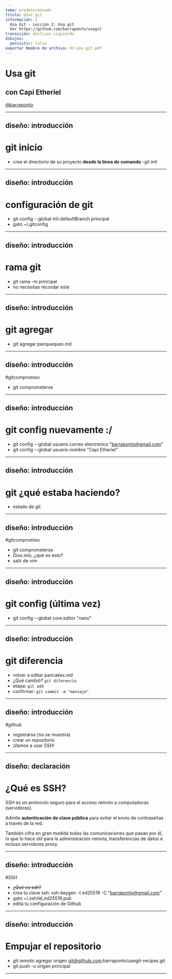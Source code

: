 ```yaml
---
tema: predeterminado
título: Usar git
información: |
  Usa Git - Lección 2: Usa git
  Ver https://github.com/barraponto/usegit
transición: deslizar-izquierda
dibujos:
  persistir: falso
exportar Nombre de archivo: 02-use-git.pdf
---
```


# Usa git

## con Capi Etheriel

[@barraponto](https://github.com/barraponto)

---
diseño: introducción
---

# git inicio

- cree el directorio de su proyecto **desde la línea de comando**
-git init

---
diseño: introducción
---

# configuración de git

- git config --global init.defaultBranch principal
- gato ~/.gitconfig

---
diseño: introducción
---

# rama git

- git rama -m principal
- no necesitas recordar este

---
diseño: introducción
---

# git agregar

- git agregar panqueques.md

---
diseño: introducción
---

#gitcompromiso

- git comprometerse

---
diseño: introducción
---

# git config nuevamente :/

- git config --global usuario.correo electrónico "barraponto@gmail.com"
- git config --global usuario.nombre "Capi Etheriel"

---
diseño: introducción
---

# git ¿qué estaba haciendo?

- estado de git

---
diseño: introducción
---

#gitcompromiso

<v-clics>

- git comprometerse
- Dios mío, ¿qué es esto?
- salir de vim

</v-clics>

---
diseño: introducción
---

# git config (última vez)

- git config --global core.editor "nano"

---
diseño: introducción
---

# git diferencia

<v-clics>

- volver a editar pancakes.md
- ¿Qué cambió? `git diferencia`
- etapa: `git add`
- confirmar: `git commit -m "mensaje"`

</v-clics>

---
diseño: introducción
---

#github

- registrarse (no se muestra)
- crear un repositorio
- ¡Vamos a usar SSH!

---
diseño: declaración
---

# ¿Qué es SSH?

<div class="max-w-prose mx-auto">
<v-clics>

SSH es un protocolo seguro para el acceso remoto a computadoras (servidores).

Admite **autenticación de clave pública** para evitar el envío de contraseñas a través de la red.

También cifra en gran medida todas las comunicaciones que pasan por él, lo que lo hace útil para la administración remota, transferencias de datos e incluso servidores proxy.

</v-clics>
</div>

---
diseño: introducción
---

#SSH

- ~~¿Qué es ssh?~~
- crea tu clave ssh:
  ssh-keygen -t ed25519 -C "barraponto@gmail.com"
- gato ~/.ssh/id_ed25519.pub
- edita tu configuración de Github

<!-- https://docs.github.com/en/authentication/connecting-to-github-with-ssh/adding-a-new-ssh-key-to-your-github-account -->

---
diseño: introducción
---

# Empujar el repositorio

- git remoto agregar origen git@github.com:barraponto/usegit-recipes.git
- git push -u origen principal
---